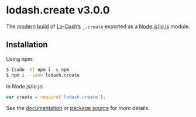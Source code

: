 # lodash.create v3.0.0

The [modern build](https://github.com/lodash/lodash/wiki/Build-Differences) of [Lo-Dash’s](https://lodash.com/) `_.create` exported as a [Node.js](http://nodejs.org/)/[io.js](https://iojs.org/) module.

## Installation

Using npm:

```bash
$ {sudo -H} npm i -g npm
$ npm i --save lodash.create
```

In Node.js/io.js:

```js
var create = require('lodash.create');
```

See the [documentation](https://lodash.com/docs#create) or [package source](https://github.com/lodash/lodash/blob/3.0.0-npm-packages/lodash.create) for more details.
